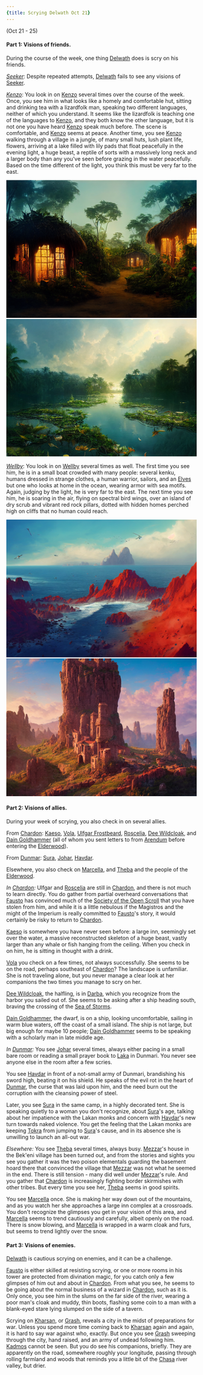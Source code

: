 ```yaml
---
{title: Scrying Delwath Oct 21}
---
```

(Oct 21 - 25)

#### Part 1: Visions of friends. 

During the course of the week, one thing [Delwath](<../../../people/pcs/dunmar-fellowship/delwath.md>) does is scry on his friends. 

*[Seeker](<../../../people/pcs/dunmar-fellowship/seeker.md>)*: Despite repeated attempts, [Delwath](<../../../people/pcs/dunmar-fellowship/delwath.md>) fails to see any visions of [Seeker](<../../../people/pcs/dunmar-fellowship/seeker.md>). 

*[Kenzo](<../../../people/pcs/dunmar-fellowship/kenzo.md>)*: You look in on [Kenzo](<../../../people/pcs/dunmar-fellowship/kenzo.md>) several times over the course of the week. Once, you see him in what looks like a homely and comfortable hut, sitting and drinking tea with a lizardfolk man, speaking two different languages, neither of which you understand. It seems like the lizardfolk is teaching one of the languages to [Kenzo](<../../../people/pcs/dunmar-fellowship/kenzo.md>), and they both know the other language, but it is not one you have heard [Kenzo](<../../../people/pcs/dunmar-fellowship/kenzo.md>) speak much before. The scene is comfortable, and [Kenzo](<../../../people/pcs/dunmar-fellowship/kenzo.md>) seems at peace. Another time, you see [Kenzo](<../../../people/pcs/dunmar-fellowship/kenzo.md>) walking through a village in a jungle, of many small huts, lush plant life, flowers, arriving at a lake filled with lily pads that float peacefully in the evening light, a huge beast, a reptile of sorts with a massively long neck and a larger body than any you've seen before grazing in the water peacefully. Based on the time different of the light, you think this must be very far to the east. 

![Bedez Village](../../../assets/bedez-village.png)
![Bedez River](../../../assets/bedez-river.png)

*[Wellby](<../../../people/pcs/dunmar-fellowship/wellby.md>)*: You look in on [Wellby](<../../../people/pcs/dunmar-fellowship/wellby.md>) several times as well. The first time you see him, he is in a small boat crowded with many people: several kenku, humans dressed in strange clothes, a human warrior, sailors, and an [Elves](<../../../species/children-of-the-embodied-gods/elves/elves.md>) but one who looks at home in the ocean, wearing armor with sea motifs. Again, judging by the light, he is very far to the east. The next time you see him, he is soaring in the air, flying on spectral bird wings, over an island of dry scrub and vibrant red rock pillars, dotted with hidden homes perched high on cliffs that no human could reach.

![Wahacha Coast](../../../assets/wahacha-coast.png)
![Wahacha Village](../../../assets/wahacha-village.png)

#### Part 2: Visions of allies. 

During your week of scrying, you also check in on several allies. 

From [Chardon](<../../../gazetteer/west-coast/chardonian-empire/chardon/chardon.md>): [Kaeso](<../../../people/chardonians/kaeso.md>), [Vola](<../../../people/chardonians/vola.md>), [Ulfgar Frostbeard](<../../../people/dwarves/ulfgar-frostbeard.md>), [Roscelia](<../../../people/chardonians/roscelia.md>), [Dee Wildcloak](<../../../people/halflings/dee-wildcloak.md>), and [Dain Goldhammer](<../../../people/dwarves/dain-goldhammer.md>) (all of whom you sent letters to from [Arendum](<../../../gazetteer/west-coast/chardonian-empire/chasa-river-valley/arendum.md>) before entering the [Elderwood](<../../../gazetteer/chasa-nahadi-watershed/elderwood.md>)). 

From [Dunmar](<../../../gazetteer/greater-dunmar/realms/dunmar/dunmar.md>): [Sura](<../../../people/dunmari/sura.md>), [Johar](<../../../people/dunmari/johar.md>), [Havdar](<../../../people/dunmari/havdar.md>). 

Elsewhere, you also check on [Marcella](<../../../people/chardonians/marcella.md>), and [Theba](<../../../people/deno-qai/theba.md>) and the people of the [Elderwood](<../../../gazetteer/chasa-nahadi-watershed/elderwood.md>). 

_In [Chardon](<../../../gazetteer/west-coast/chardonian-empire/chardon/chardon.md>):_ Ulfgar and [Roscelia](<../../../people/chardonians/roscelia.md>) are still in [Chardon](<../../../gazetteer/west-coast/chardonian-empire/chardon/chardon.md>), and there is not much to learn directly. You do gather from partial overheard conversations that [Fausto](<../../../people/chardonians/fausto.md>) has convinced much of the [Society of the Open Scroll](<../../../groups/chardonian-organizations/society-of-the-open-scroll.md>) that you have stolen from him, and while it is a little nebulous if the Magistros and the might of the Imperium is really committed to [Fausto](<../../../people/chardonians/fausto.md>)'s story, it would certainly be risky to return to [Chardon](<../../../gazetteer/west-coast/chardonian-empire/chardon/chardon.md>). 

[Kaeso](<../../../people/chardonians/kaeso.md>) is somewhere you have never seen before: a large inn, seemingly set over the water, a massive reconstructed skeleton of a huge beast, vastly larger than any whale or fish hanging from the ceiling. When you check in on him, he is sitting in thought with a drink. 

[Vola](<../../../people/chardonians/vola.md>) you check on a few times, not always successfully. She seems to be on the road, perhaps southeast of [Chardon](<../../../gazetteer/west-coast/chardonian-empire/chardon/chardon.md>)? The landscape is unfamiliar. She is not traveling alone, but you never manage a clear look at her companions the two times you manage to scry on her. 

[Dee Wildcloak](<../../../people/halflings/dee-wildcloak.md>), the halfling, is in [Darba](<../../../gazetteer/greater-dunmar/realms/dunmar/coastal-dunmar/darba/darba.md>), which you recognize from the harbor you sailed out of. She seems to be asking after a ship heading south, braving the crossing of the [Sea of Storms](<../../../gazetteer/greater-dunmar/sea-of-storms.md>). 

[Dain Goldhammer](<../../../people/dwarves/dain-goldhammer.md>), the dwarf, is on a ship, looking uncomfortable, sailing in warm blue waters, off the coast of a small island. The ship is not large, but big enough for maybe 10 people; [Dain Goldhammer](<../../../people/dwarves/dain-goldhammer.md>) seems to be speaking with a scholarly man in late middle age.

_In [Dunmar](<../../../gazetteer/greater-dunmar/realms/dunmar/dunmar.md>):_ You see [Johar](<../../../people/dunmari/johar.md>) several times, always either pacing in a small bare room or reading a small prayer book to [Laka](<../../../cosmology/gods/incorporeal-gods/dunmari-pantheon/laka.md>) in Dunmari. You never see anyone else in the room after a few scries.

You see [Havdar](<../../../people/dunmari/havdar.md>) in front of a not-small army of Dunmari, brandishing his sword high, beating it on his shield. He speaks of the evil rot in the heart of [Dunmar](<../../../gazetteer/greater-dunmar/realms/dunmar/dunmar.md>), the curse that was laid upon him, and the need burn out the corruption with the cleansing power of steel.

Later, you see [Sura](<../../../people/dunmari/sura.md>) in the same camp, in a highly decorated tent. She is speaking quietly to a woman you don't recognize, about [Sura](<../../../people/dunmari/sura.md>)'s age, talking about her impatience with the Lakan monks and concern with [Havdar](<../../../people/dunmari/havdar.md>)'s new turn towards naked violence. You get the feeling that the Lakan monks are keeping [Tokra](<../../../gazetteer/greater-dunmar/realms/dunmar/central-dunmar/tokra/tokra.md>) from jumping to [Sura](<../../../people/dunmari/sura.md>)'s cause, and in its absence she is unwilling to launch an all-out war. 

_Elsewhere:_ You see [Theba](<../../../people/deno-qai/theba.md>) several times, always busy. [Mezzar](<../../../people/other-nonhumans/mezzar.md>)'s house in the Bek'eni village has been turned out, and from the stories and sights you see you gather it was the two poison elementals guarding the basement hoard there that convinced the village that [Mezzar](<../../../people/other-nonhumans/mezzar.md>) was not what he seemed in the end. There is still tension - many did well under [Mezzar](<../../../people/other-nonhumans/mezzar.md>)'s rule. And you gather that [Chardon](<../../../gazetteer/west-coast/chardonian-empire/chardon/chardon.md>) is increasingly fighting border skirmishes with other tribes. But every time you see her, [Theba](<../../../people/deno-qai/theba.md>) seems in good spirits. 

You see [Marcella](<../../../people/chardonians/marcella.md>) once. She is making her way down out of the mountains, and as you watch her she approaches a large inn complex at a crossroads. You don't recognize the glimpses you get in your vision of this area, and [Marcella](<../../../people/chardonians/marcella.md>) seems to trend cautiously and carefully, albeit openly on the road. There is snow blowing, and [Marcella](<../../../people/chardonians/marcella.md>) is wrapped in a warm cloak and furs, but seems to trend lightly over the snow.

#### Part 3: Visions of enemies. 

[Delwath](<../../../people/pcs/dunmar-fellowship/delwath.md>) is cautious scrying on enemies, and it can be a challenge. 

[Fausto](<../../../people/chardonians/fausto.md>) is either skilled at resisting scrying, or one or more rooms in his tower are protected from divination magic, for you catch only a few glimpses of him out and about in [Chardon](<../../../gazetteer/west-coast/chardonian-empire/chardon/chardon.md>). From what you see, he seems to be going about the normal business of a wizard in [Chardon](<../../../gazetteer/west-coast/chardonian-empire/chardon/chardon.md>), such as it is. Only once, you see him in the slums on the far side of the river, wearing a poor man's cloak and muddy, thin boots, flashing some coin to a man with a blank-eyed stare lying slumped on the side of a tavern. 

Scrying on [Kharsan](<../../../gazetteer/greater-dunmar/dunmari-basin/kharsan.md>), or [Grash](<../../../people/other-nonhumans/grash.md>), reveals a city in the midst of preparations for war. Unless you spend more time coming back to [Kharsan](<../../../gazetteer/greater-dunmar/dunmari-basin/kharsan.md>) again and again, it is hard to say war against who, exactly. But once you see [Grash](<../../../people/other-nonhumans/grash.md>) sweeping through the city, hand raised, and an army of undead following him. [Kadmos](<../../../people/chardonians/kadmos.md>) cannot be seen. But you do see his companions, briefly. They are apparently on the road, somewhere roughly your longitude, passing through rolling farmland and woods that reminds you a little bit of the [Chasa](<../../../gazetteer/chasa-nahadi-watershed/rivers/chasa.md>) river valley, but drier.